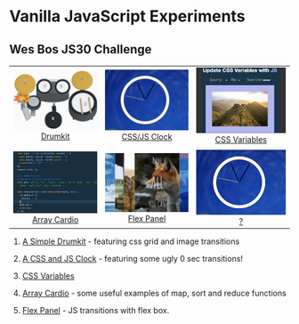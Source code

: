 Vanilla JavaScript Experiments
===

Wes Bos JS30 Challenge
---

| | | |
|:-------------------------:|:-------------------------:|:-------------------------:|
|<a href="https://whatapalaver.github.io/javascriptings/wes30/simple_drumkit/"><img width="1604" alt="JS drumkit" src="./images/drumkit.png">  Drumkit </a>  |  <a href="https://whatapalaver.github.io/javascriptings/wes30/clock/"><img width="1604" alt="CCS & JS Clock" src="./images/clock.png">CSS/JS Clock </a> |<a href="https://whatapalaver.github.io/javascriptings/wes30/css_var/"><img width="1604" alt="TBC" src="./images/css_var.png"> CSS Variables</a> |
| | | |
|<a href="https://whatapalaver.github.io/javascriptings/wes30/array_cardio/"><img width="1604" alt="Array cardio" src="./images/array_cardio.png"> Array Cardio </a> |  <a href="https://whatapalaver.github.io/javascriptings/wes30/flex_panel/"><img width="1604" alt="Flex panel" src="./images/flex_panel.png"> Flex Panel </a> |<a href="https://whatapalaver.github.io/javascriptings/wes30/css_var/"><img width="1604" alt="TBC" src="./images/clock.png"> ? </a> |


1) [A Simple Drumkit](https://whatapalaver.github.io/javascriptings/wes30/simple_drumkit/) - featuring css grid and image transitions

2) [A CSS and JS Clock](https://whatapalaver.github.io/javascriptings/wes30/clock/) - featuring some ugly 0 sec transitions!

3) [CSS Variables](https://whatapalaver.github.io/javascriptings/wes30/css_var/)

4) [Array Cardio](https://whatapalaver.github.io/javascriptings/wes30/array_cardio/) - some useful examples of map, sort and reduce functions

5) [Flex Panel](https://whatapalaver.github.io/javascriptings/wes30/flex_panel/) - JS transitions with flex box. 
